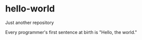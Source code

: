 # hello-world
Just another repository



Every programmer's first sentence at birth is "Hello, the world." 
